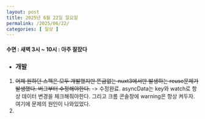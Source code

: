 ```yaml
---
layout: post
title: 2025년 6월 22일 일요일
permalink: /2025/06/22/
categories: [ 일상 ]
---
```

#### 수면 : 새벽 3시 ~ 10시 : 아주 잘잤다
* ### 개발
1. ~~어제 원하던 스펙은 모두 개발했지만 뜬금없는 nuxt3에서만 발생하는 reuse문제가 발생했다. 버그부터 수정해야한다.~~ -> 수정완료. asyncData는 key와 watch로 항상 데이터 변경을 체크해줘야한다. 그리고 크롬 콘솔창에 warning은 항상 켜두자. 여기에 문제의 원인이 나와있었다.
2. 
